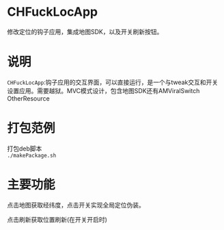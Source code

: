 # CHFuckLocApp
修改定位的钩子应用，集成地图SDK，以及开关刷新按钮。
# 说明
`CHFuckLocApp`:钩子应用的交互界面，可以直接运行，是一个与tweak交互和开关设置应用。需要越狱。MVC模式设计，包含地图SDK还有AMViralSwitch
OtherResource

# 打包范例
打包deb脚本  
```./makePackage.sh``` 

# 主要功能
点击地图获取经纬度，点击开关实现全局定位伪装。

点击刷新获取位置刷新(在开关开启时)
